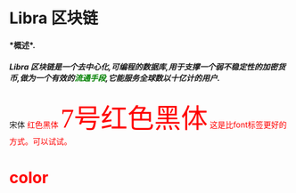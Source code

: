 <h1>Libra 区块链</h1>
<h4>*概述*.</h4>
<h5>Libra 区块链是一个去中心化,可编程的数据库,用于支撑一个弱不稳定性的加密货币,做为一个有效的<font color="green">流通手段</font>,它能服务全球数以十亿计的用户.</h5>

<font face="宋体">宋体</font>
<font face="黑体" color=red>红色黑体</font>
<font face="黑体" color=red size=7>7号红色黑体</font>
<span style="color:red;">这是比font标签更好的方式。可以试试。</span>
<h1 style="color:red;">color</h1>
